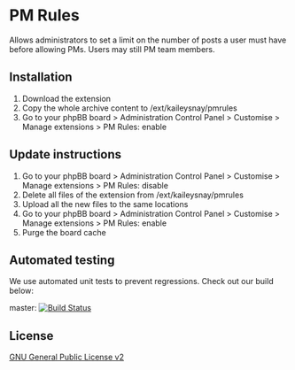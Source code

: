 # PM Rules

Allows administrators to set a limit on the number of posts a user must have before allowing PMs. Users may still PM team members.

## Installation

1. Download the extension
2. Copy the whole archive content to /ext/kaileysnay/pmrules
3. Go to your phpBB board > Administration Control Panel > Customise > Manage extensions > PM Rules: enable

## Update instructions

1. Go to your phpBB board > Administration Control Panel > Customise > Manage extensions > PM Rules: disable
2. Delete all files of the extension from /ext/kaileysnay/pmrules
3. Upload all the new files to the same locations
4. Go to your phpBB board > Administration Control Panel > Customise > Manage extensions > PM Rules: enable
5. Purge the board cache

## Automated testing

We use automated unit tests to prevent regressions. Check out our build below:

master: [![Build Status](https://github.com/kaileysnay/pmrules/workflows/Tests/badge.svg)](https://github.com/kaileysnay/pmrules/actions)

## License

[GNU General Public License v2](license.txt)
